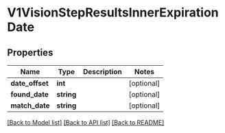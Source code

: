 # V1VisionStepResultsInnerExpirationDate

## Properties
Name | Type | Description | Notes
------------ | ------------- | ------------- | -------------
**date_offset** | **int** |  | [optional] 
**found_date** | **string** |  | [optional] 
**match_date** | **string** |  | [optional] 

[[Back to Model list]](../README.md#documentation-for-models) [[Back to API list]](../README.md#documentation-for-api-endpoints) [[Back to README]](../README.md)


